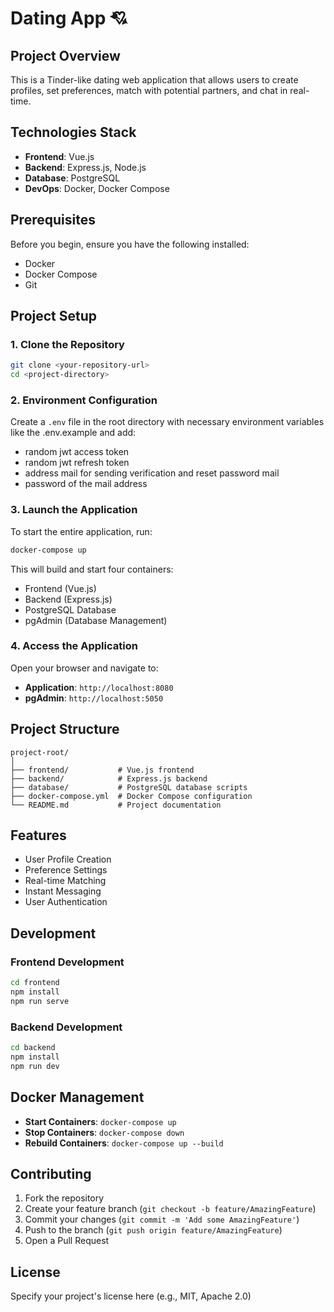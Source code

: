 # Dating App 💘 

## Project Overview

This is a Tinder-like dating web application that allows users to create profiles, set preferences, match with potential partners, and chat in real-time.

## Technologies Stack

- **Frontend**: Vue.js
- **Backend**: Express.js, Node.js
- **Database**: PostgreSQL
- **DevOps**: Docker, Docker Compose

## Prerequisites

Before you begin, ensure you have the following installed:
- Docker
- Docker Compose
- Git

## Project Setup

### 1. Clone the Repository

```bash
git clone <your-repository-url>
cd <project-directory>
```

### 2. Environment Configuration

Create a `.env` file in the root directory with necessary environment variables like the .env.example and add:
- random jwt access token
- random jwt refresh token
- address mail for sending verification and reset password mail
- password of the mail address

### 3. Launch the Application

To start the entire application, run:

```bash
docker-compose up
```

This will build and start four containers:
- Frontend (Vue.js)
- Backend (Express.js)
- PostgreSQL Database
- pgAdmin (Database Management)

### 4. Access the Application

Open your browser and navigate to:
- **Application**: `http://localhost:8080`
- **pgAdmin**: `http://localhost:5050`

## Project Structure

```
project-root/
│
├── frontend/           # Vue.js frontend
├── backend/            # Express.js backend
├── database/           # PostgreSQL database scripts
├── docker-compose.yml  # Docker Compose configuration
└── README.md           # Project documentation
```

## Features

- User Profile Creation
- Preference Settings
- Real-time Matching
- Instant Messaging
- User Authentication

## Development

### Frontend Development
```bash
cd frontend
npm install
npm run serve
```

### Backend Development
```bash
cd backend
npm install
npm run dev
```

## Docker Management

- **Start Containers**: `docker-compose up`
- **Stop Containers**: `docker-compose down`
- **Rebuild Containers**: `docker-compose up --build`

## Contributing

1. Fork the repository
2. Create your feature branch (`git checkout -b feature/AmazingFeature`)
3. Commit your changes (`git commit -m 'Add some AmazingFeature'`)
4. Push to the branch (`git push origin feature/AmazingFeature`)
5. Open a Pull Request

## License

Specify your project's license here (e.g., MIT, Apache 2.0)

